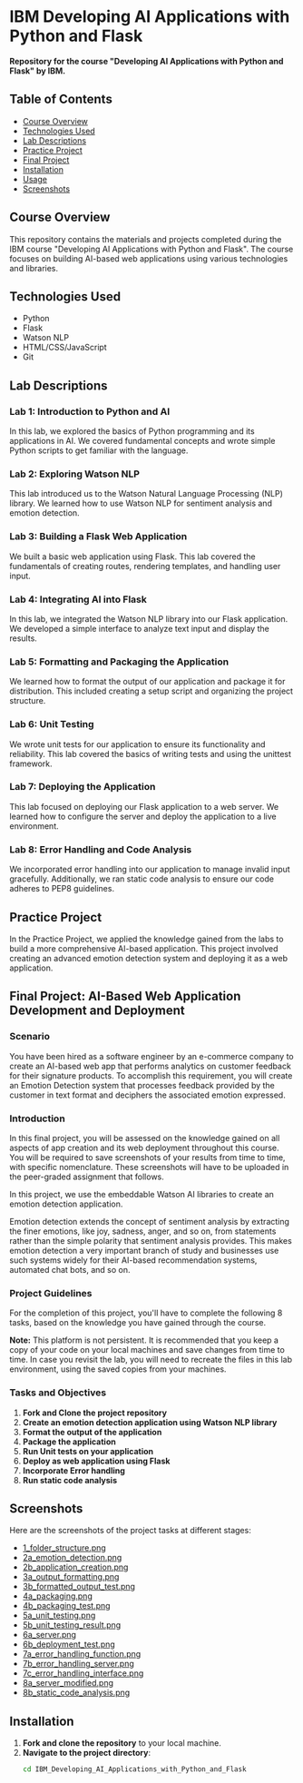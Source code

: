 # IBM Developing AI Applications with Python and Flask

**Repository for the course "Developing AI Applications with Python and Flask" by IBM.**

## Table of Contents
- [Course Overview](#course-overview)
- [Technologies Used](#technologies-used)
- [Lab Descriptions](#lab-descriptions)
- [Practice Project](#practice-project)
- [Final Project](#final-project)
- [Installation](#installation)
- [Usage](#usage)
- [Screenshots](#screenshots)


## Course Overview
This repository contains the materials and projects completed during the IBM course "Developing AI Applications with Python and Flask". The course focuses on building AI-based web applications using various technologies and libraries.

## Technologies Used
- Python
- Flask
- Watson NLP
- HTML/CSS/JavaScript
- Git

## Lab Descriptions

### Lab 1: Introduction to Python and AI
In this lab, we explored the basics of Python programming and its applications in AI. We covered fundamental concepts and wrote simple Python scripts to get familiar with the language.

### Lab 2: Exploring Watson NLP
This lab introduced us to the Watson Natural Language Processing (NLP) library. We learned how to use Watson NLP for sentiment analysis and emotion detection.

### Lab 3: Building a Flask Web Application
We built a basic web application using Flask. This lab covered the fundamentals of creating routes, rendering templates, and handling user input.

### Lab 4: Integrating AI into Flask
In this lab, we integrated the Watson NLP library into our Flask application. We developed a simple interface to analyze text input and display the results.

### Lab 5: Formatting and Packaging the Application
We learned how to format the output of our application and package it for distribution. This included creating a setup script and organizing the project structure.

### Lab 6: Unit Testing
We wrote unit tests for our application to ensure its functionality and reliability. This lab covered the basics of writing tests and using the unittest framework.

### Lab 7: Deploying the Application
This lab focused on deploying our Flask application to a web server. We learned how to configure the server and deploy the application to a live environment.

### Lab 8: Error Handling and Code Analysis
We incorporated error handling into our application to manage invalid input gracefully. Additionally, we ran static code analysis to ensure our code adheres to PEP8 guidelines.

## Practice Project
In the Practice Project, we applied the knowledge gained from the labs to build a more comprehensive AI-based application. This project involved creating an advanced emotion detection system and deploying it as a web application.


## Final Project: AI-Based Web Application Development and Deployment

### Scenario
You have been hired as a software engineer by an e-commerce company to create an AI-based web app that performs analytics on customer feedback for their signature products. To accomplish this requirement, you will create an Emotion Detection system that processes feedback provided by the customer in text format and deciphers the associated emotion expressed.

### Introduction
In this final project, you will be assessed on the knowledge gained on all aspects of app creation and its web deployment throughout this course. You will be required to save screenshots of your results from time to time, with specific nomenclature. These screenshots will have to be uploaded in the peer-graded assignment that follows.

In this project, we use the embeddable Watson AI libraries to create an emotion detection application.

Emotion detection extends the concept of sentiment analysis by extracting the finer emotions, like joy, sadness, anger, and so on, from statements rather than the simple polarity that sentiment analysis provides. This makes emotion detection a very important branch of study and businesses use such systems widely for their AI-based recommendation systems, automated chat bots, and so on.

### Project Guidelines
For the completion of this project, you'll have to complete the following 8 tasks, based on the knowledge you have gained through the course.

**Note:** This platform is not persistent. It is recommended that you keep a copy of your code on your local machines and save changes from time to time. In case you revisit the lab, you will need to recreate the files in this lab environment, using the saved copies from your machines.

### Tasks and Objectives
1. **Fork and Clone the project repository**
2. **Create an emotion detection application using Watson NLP library**
3. **Format the output of the application**
4. **Package the application**
5. **Run Unit tests on your application**
6. **Deploy as web application using Flask**
7. **Incorporate Error handling**
8. **Run static code analysis**

## Screenshots
Here are the screenshots of the project tasks at different stages:
- [1_folder_structure.png](image/1_folder_structure.png)
- [2a_emotion_detection.png](image/2a_emotion_detection.png)
- [2b_application_creation.png](image/2b_application_creation.png)
- [3a_output_formatting.png](image/3a_output_formatting.png)
- [3b_formatted_output_test.png](image/3b_formatted_output_test.png)
- [4a_packaging.png](image/4a_packaging.png)
- [4b_packaging_test.png](image/4b_packaging_test.png)
- [5a_unit_testing.png](image/5a_unit_testing.png)
- [5b_unit_testing_result.png](image/5b_unit_testing_result.png)
- [6a_server.png](image/6a_server.png)
- [6b_deployment_test.png](image/6b_deployment_test.png)
- [7a_error_handling_function.png](image/7a_error_handling_function.png)
- [7b_error_handling_server.png](image/7b_error_handling_server.png)
- [7c_error_handling_interface.png](image/7c_error_handling_interface.png)
- [8a_server_modified.png](image/8a_server_modified.png)
- [8b_static_code_analysis.png](image/8b_static_code_analysis.png)

## Installation
1. **Fork and clone the repository** to your local machine.
2. **Navigate to the project directory**:
   ```sh
   cd IBM_Developing_AI_Applications_with_Python_and_Flask
